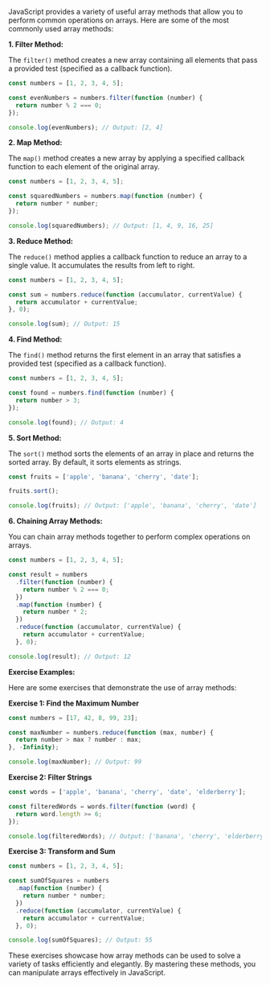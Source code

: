 JavaScript provides a variety of useful array methods that allow you to perform common operations on arrays. Here are some of the most commonly used array methods:

**1. Filter Method:**

The `filter()` method creates a new array containing all elements that pass a provided test (specified as a callback function).

```javascript
const numbers = [1, 2, 3, 4, 5];

const evenNumbers = numbers.filter(function (number) {
  return number % 2 === 0;
});

console.log(evenNumbers); // Output: [2, 4]
```

**2. Map Method:**

The `map()` method creates a new array by applying a specified callback function to each element of the original array.

```javascript
const numbers = [1, 2, 3, 4, 5];

const squaredNumbers = numbers.map(function (number) {
  return number * number;
});

console.log(squaredNumbers); // Output: [1, 4, 9, 16, 25]
```

**3. Reduce Method:**

The `reduce()` method applies a callback function to reduce an array to a single value. It accumulates the results from left to right.

```javascript
const numbers = [1, 2, 3, 4, 5];

const sum = numbers.reduce(function (accumulator, currentValue) {
  return accumulator + currentValue;
}, 0);

console.log(sum); // Output: 15
```

**4. Find Method:**

The `find()` method returns the first element in an array that satisfies a provided test (specified as a callback function).

```javascript
const numbers = [1, 2, 3, 4, 5];

const found = numbers.find(function (number) {
  return number > 3;
});

console.log(found); // Output: 4
```

**5. Sort Method:**

The `sort()` method sorts the elements of an array in place and returns the sorted array. By default, it sorts elements as strings.

```javascript
const fruits = ['apple', 'banana', 'cherry', 'date'];

fruits.sort();

console.log(fruits); // Output: ['apple', 'banana', 'cherry', 'date']
```

**6. Chaining Array Methods:**

You can chain array methods together to perform complex operations on arrays.

```javascript
const numbers = [1, 2, 3, 4, 5];

const result = numbers
  .filter(function (number) {
    return number % 2 === 0;
  })
  .map(function (number) {
    return number * 2;
  })
  .reduce(function (accumulator, currentValue) {
    return accumulator + currentValue;
  }, 0);

console.log(result); // Output: 12
```

**Exercise Examples:**

Here are some exercises that demonstrate the use of array methods:

**Exercise 1: Find the Maximum Number**

```javascript
const numbers = [17, 42, 8, 99, 23];

const maxNumber = numbers.reduce(function (max, number) {
  return number > max ? number : max;
}, -Infinity);

console.log(maxNumber); // Output: 99
```

**Exercise 2: Filter Strings**

```javascript
const words = ['apple', 'banana', 'cherry', 'date', 'elderberry'];

const filteredWords = words.filter(function (word) {
  return word.length >= 6;
});

console.log(filteredWords); // Output: ['banana', 'cherry', 'elderberry']
```

**Exercise 3: Transform and Sum**

```javascript
const numbers = [1, 2, 3, 4, 5];

const sumOfSquares = numbers
  .map(function (number) {
    return number * number;
  })
  .reduce(function (accumulator, currentValue) {
    return accumulator + currentValue;
  }, 0);

console.log(sumOfSquares); // Output: 55
```

These exercises showcase how array methods can be used to solve a variety of tasks efficiently and elegantly. By mastering these methods, you can manipulate arrays effectively in JavaScript.